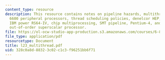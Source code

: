 ```yaml
---
content_type: resource
description: This resource contains notes on pipeline hazards, multithreading, CDC
  6600 peripheral processors, thread scheduling policies, denelcor HEP, MTA architecture,
  IBM power RS64-IV, chip multiprocessing, SMT pipeline, Pentium-4, and speculative,
  out-of-order superscalar processor.
file: https://ol-ocw-studio-app-production.s3.amazonaws.com/courses/6-823-computer-system-architecture-fall-2005/328c0a8d88323c02c1c3f96251bb6f71_l23_multithread.pdf
file_type: application/pdf
resourcetype: Document
title: l23_multithread.pdf
uid: 328c0a8d-8832-3c02-c1c3-f96251bb6f71
---
```

